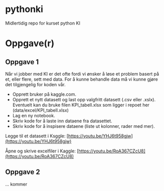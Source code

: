 # pythonki
Midlertidig repo for kurset python KI

# Oppgave(r)

## Oppgave 1
Når vi jobber med KI er det ofte fordi vi ønsker å løse et problem basert på et, eller flere, sett med data. For å kunne behandle data må vi kunne gjøre det tilgjengelig for koden vår.

- Opprett bruker på kaggle.com.
- Opprett et nytt datasett og last opp valgfritt datasett (.csv eller .xslx). Eventuelt kan du bruke filen KPI_tabell.xlsx som ligger i repoet her (data/excel/KPI_tabell.xlsx)
- Lag en ny notebook.
- Skriv kode for å laste inn dataene fra datasettet.
- Skriv kode for å inspisere dataene (liste ut kolonner, rader med mer).

Legge til et datasett i Ksggle: [https://youtu.be/YHJ6t958gjw](https://youtu.be/YHJ6t958gjw)

Åpne og skrive excelfiler i Kaggle: [https://youtu.be/RoA367CZcU8](https://youtu.be/RoA367CZcU8)


## Oppgave 2
... kommer
